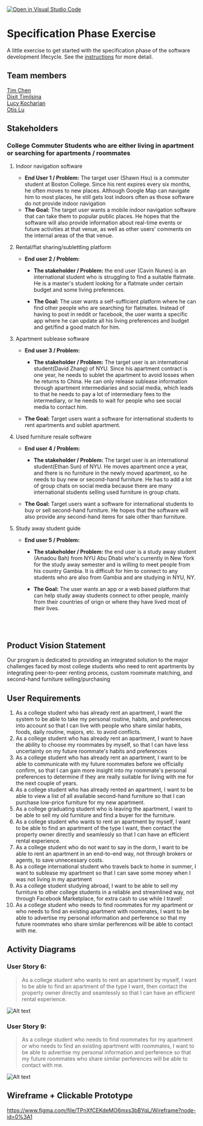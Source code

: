 [![Open in Visual Studio Code](https://classroom.github.com/assets/open-in-vscode-c66648af7eb3fe8bc4f294546bfd86ef473780cde1dea487d3c4ff354943c9ae.svg)](https://classroom.github.com/online_ide?assignment_repo_id=8553966&assignment_repo_type=AssignmentRepo)
# Specification Phase Exercise

A little exercise to get started with the specification phase of the software development lifecycle. See the [instructions](instructions.md) for more detail.

## Team members
[Tim Chen](https://github.com/cty288)</br>
[Dixit Timilsina](https:://github.com/dt1930)</br>
[Lucy Kocharian](https://github.com/Lkochar19)</br>
[Otis Lu](https://github.com/OtisL99)


## Stakeholders

### College Commuter Students who are either living in apartment or searching for apartments / roommates 

1.  Indoor navigation software
    - **End User 1 / Problem:** The target user (Shawn Hsu) is a commuter student at Boston College. Since his rent expires every six months, he often moves to new places. Although Google Map can navigate him to most places, he still gets lost indoors often as those software do not provide indoor navigation
    - **The Goal:**  The target user wants a mobile indoor navigation software that can take them to popular public places. He hopes that the software will also provide information about real-time events or future activities at that venue, as well as other users' comments on the internal areas of the that venue.
  
2.  Rental/flat sharing/sublettling platform
    - **End user 2 / Problem:**
        - **The stakeholder / Problem:** the end user (Cavin Nunes) is an international student who is struggling to find a suitable flatmate. He is a master's student looking for a flatmate under certain budget and some living preferences.

        - **The Goal:** The user wants a self-sufficient platform where he can find other people who are searching for flatmates. Instead of having to post in reddit or facebook, the user wants a specific app where he can update all his living preferences and budget and get/find a good match for him.
  
3. Apartment sublease software
    - **End user 3 / Problem:** 
        - **The stakeholder / Problem:** The target user is an international student(David Zhang) of NYU. Since his apartment contract is one year, he needs to sublet the apartment to avoid losses when he returns to China. He can only release sublease information through apartment intermediaries and social media, which leads to that he needs to pay a lot of intermediary fees to the intermediary, or he needs to wait for people who see social media to contact him.

   - **The Goal:** Target users want a software for international students to rent apartments and sublet apartment.


4. Used furniture resale software
   - **End user 4 / Problem:** 
        - **The stakeholder / Problem:** The target user is an international student(Ethan Sun) of NYU. He moves apartment once a year, and there is no furniture in the newly moved apartment, so he needs to buy new or second-hand furniture. He has to add a lot of group chats on social media because there are many international students selling used furniture in group chats.

   - **The Goal:** Target users want a software for international students to buy or sell second-hand furniture. He hopes that the software will also provide any second-hand items for sale other than furniture.

5.  Study away student guide
    - **End user 5 / Problem:**
        - **The stakeholder / Problem:** the end user is a study away student (Amadou Bah) from NYU Abu Dhabi who's currently in New York for the study away semester and is willing to meet people from his country Gambia. It is difficult for him to connect to any students who are also from Gambia and are studying in NYU, NY.

        - **The Goal:** The user wants an app or a web based platform that can help study away students connect to other people, mainly from their countries of orign or where they have lived most of their lives.

<br/>
<br/>

## Product Vision Statement
Our program is dedicated to providing an integrated solution to the major challenges faced by most college students who need to rent apartments by integrating peer-to-peer renting process, custom roommate matching, and second-hand furniture selling/purchasing

## User Requirements
1. As a college student who has already rent an apartment, I want the system to be able to take my personal routine, habits, and preferences into account so that I can live with people who share similar habits, foods, daily routine, majors, etc. to avoid conflicts.
2. As a college student who has already rent an apartment, I want to have the ability to choose my roommates by myself, so that I can have less uncertainty on my future roommate's habits and preferences
3. As a college student who has already rent an apartment, I want to be able to communicate with my future roommates before we officially confirm, so that I can gain more insight into my roommate's personal preferences to determine if they are really suitable for living with me for the next couple of years.
4. As a college student who has already rented an apartment, I want to be able to view a list of all available second-hand furniture so that I can purchase low-price furniture for my new apartment.
5. As a college graduating student who is leaving the apartment, I want to be able to sell my old furniture and find a buyer for the furniture.
6. As a college student who wants to rent an apartment by myself, I want to be able to find an apartment of the type I want, then contact the property owner directly and seamlessly so that I can have an efficient rental experience.
7. As a college student who do not want to say in the dorm, I want to be able to rent an apartment in an end-to-end way, not through brokers or agents, to save unnecessary costs.
8. As a college international student who travels back to home in summer, I want to sublease my apartment so that I can save some money when I was not living in my apartment
9. As a college student studying abroad, I want to be able to sell my furniture to other college students in a reliable and streamlined way, not through Facebook Marketplace, for extra cash to use while I travel!
10. As a college student who needs to find roommates for my apartment or who needs to find an existing apartment with roommates, I want to be able to advertise my personal information and perference so that my future roommates who share similar perferences will be able to contact with me.


## Activity Diagrams
### User Story 6:
> As a college student who wants to rent an apartment by myself, I want to be able to find an apartment of the type I want, then contact the property owner directly and seamlessly so that I can have an efficient rental experience.

![Alt text](UML6.png?raw=true "Title")

### User Story 9:
> As a college student who needs to find roommates for my apartment or who  needs to find an existing apartment with roommates, I want to be able to  advertise my personal information and perference so that my future roommates who share similar perferences will be able to contact with me.

![Alt text](UML9.png?raw=true "Title")

## Wireframe + Clickable Prototype
https://www.figma.com/file/TPnXfCEKdeMO6mxs3bBYqL/Wireframe?node-id=0%3A1

